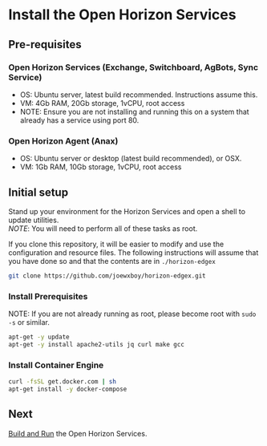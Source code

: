 # Install the Open Horizon Services

## Pre-requisites

### Open Horizon Services (Exchange, Switchboard, AgBots, Sync Service)
+ OS: Ubuntu server, latest build recommended.  Instructions assume this.
+ VM: 4Gb RAM, 20Gb storage, 1vCPU, root access
+ NOTE: Ensure you are not installing and running this on a system that already has a service using port 80.

### Open Horizon Agent (Anax)
+ OS: Ubuntu server or desktop (latest build recommended), or OSX.  
+ VM: 1Gb RAM, 10Gb storage, 1vCPU, root access

## Initial setup

Stand up your environment for the Horizon Services and open a shell to update utilities.  
*NOTE*: You will need to perform all of these tasks as root.

If you clone this repository, it will be easier to modify and use the configuration and resource files. 
The following instructions will assume that you have done so and that the contents are in `./horizon-edgex`

``` bash
git clone https://github.com/joewxboy/horizon-edgex.git
```

### Install Prerequisites

NOTE: If you are not already running as root, please become root with `sudo -s` or similar.

``` bash
apt-get -y update
apt-get -y install apache2-utils jq curl make gcc
```

### Install Container Engine

``` bash
curl -fsSL get.docker.com | sh
apt-get install -y docker-compose
```

## Next

[Build and Run](02-build-and-run-horizon.md) the Open Horizon Services.
